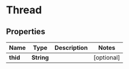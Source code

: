 # Thread

## Properties
Name | Type | Description | Notes
------------ | ------------- | ------------- | -------------
**thid** | **String** |  |  [optional]
